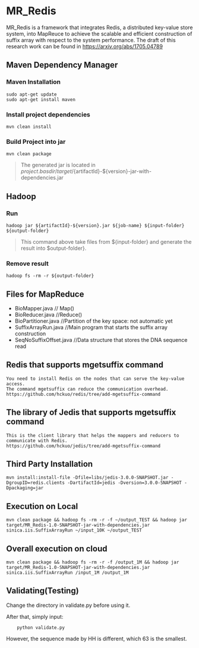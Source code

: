 # MR_Redis
MR_Redis is a framework that integrates Redis, a distributed key-value store system, into MapReuce
to achieve the scalable and efficient construction of suffix array with respect to the system performance.
The draft of this research work can be found in https://arxiv.org/abs/1705.04789

## Maven Dependency Manager
### Maven Installation
```
sudo apt-get update
sudo apt-get install maven
```
### Install project dependencies
`mvn clean install`
### Build Project into jar
`mvn clean package`
> The generated jar is located in ${project.basdir}/target/${artifactId}-${version}-jar-with-dependencies.jar
## Hadoop
### Run
`hadoop jar ${artifactId}-${version}.jar ${job-name} ${input-folder} ${output-folder}`
> This command above take files from ${input-folder} and generate the result into $output-folder}.

### Remove result
`hadoop fs -rm -r ${output-folder}` 

## Files for MapReduce
- BioMapper.java             // Map()
- BioReducer.java            //Reduce()
- BioPartitioner.java        //Partition of the key space: not automatic yet
- SuffixArrayRun.java        //Main program that starts the suffix array construction
- SeqNoSuffixOffset.java     //Data structure that stores the DNA sequence read
  
## Redis that supports mgetsuffix command
    You need to install Redis on the nodes that can serve the key-value access.
    The command mgetsuffix can reduce the communication overhead. 
    https://github.com/hckuo/redis/tree/add-mgetsuffix-command
## The library of Jedis that supports mgetsuffix command
    This is the client library that helps the mappers and reducers to communicate with Redis.
    https://github.com/hckuo/jedis/tree/add-mgetsuffix-command

## Third Party Installation
```shell
mvn install:install-file -Dfile=libs/jedis-3.0.0-SNAPSHOT.jar -DgroupID=redis.clients -DartifactId=jedis -Dversion=3.0.0-SNAPSHOT -Dpackaging=jar
```

## Execution on Local
```shell
mvn clean package && hadoop fs -rm -r -f ~/output_TEST && hadoop jar target/MR_Redis-1.0-SNAPSHOT-jar-with-dependencies.jar sinica.iis.SuffixArrayRun ~/input_10K ~/output_TEST
```

## Overall execution on cloud
```shell
mvn clean package && hadoop fs -rm -r -f /output_1M && hadoop jar target/MR_Redis-1.0-SNAPSHOT-jar-with-dependencies.jar sinica.iis.SuffixArrayRun /input_1M /output_1M
```

## Validating(Testing)

Change the directory in validate.py before using it.

After that, simply input:
```shell
    python validate.py
```

However, the sequence made by HH is different, which 63 is the smallest.
    
